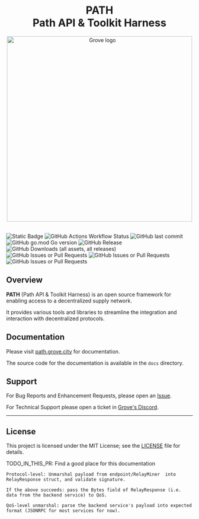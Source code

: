 <div align="center">
<h1>PATH<br/>Path API & Toolkit Harness</h1>
<img src="https://storage.googleapis.com/grove-brand-assets/Presskit/Logo%20Joined-2.png" alt="Grove logo" width="500"/>

</div>
<br/>

![Static Badge](https://img.shields.io/badge/Maintained_by-Grove-green)
![GitHub Actions Workflow Status](https://img.shields.io/github/actions/workflow/status/buildwithgrove/path/main-build.yml)
![GitHub last commit](https://img.shields.io/github/last-commit/buildwithgrove/path)
![GitHub go.mod Go version](https://img.shields.io/github/go-mod/go-version/buildwithgrove/path)
![GitHub Release](https://img.shields.io/github/v/release/buildwithgrove/path)
![GitHub Downloads (all assets, all releases)](https://img.shields.io/github/downloads/buildwithgrove/path/total)
![GitHub Issues or Pull Requests](https://img.shields.io/github/issues/buildwithgrove/path)
![GitHub Issues or Pull Requests](https://img.shields.io/github/issues-pr/buildwithgrove/path)
![GitHub Issues or Pull Requests](https://img.shields.io/github/issues-closed/buildwithgrove/path)

## Overview

**PATH** (Path API & Toolkit Harness) is an open source framework for enabling
access to a decentralized supply network.

It provides various tools and libraries to streamline the integration and
interaction with decentralized protocols.

## Documentation

Please visit [path.grove.city](https://path.grove.city) for documentation.

The source code for the documentation is available in the `docs` directory.

## Support

For Bug Reports and Enhancement Requests, please open an [Issue](https://github.com/buildwithgrove/path/issues).

For Technical Support please open a ticket in [Grove's Discord](https://discord.gg/build-with-grove).

---

## License

This project is licensed under the MIT License; see the [LICENSE](https://github.com/buildwithgrove/path/blob/main/LICENSE) file for details.

TODO_IN_THIS_PR: Find a good place for this documentation

```
Protocol-level: Unmarshal payload from endpoint/RelayMiner  into RelayResponse struct, and validate signature.

If the above succeeds: pass the Bytes field of RelayResponse (i.e. data from the backend service) to QoS.

QoS-level unmarshal: parse the backend service's payload into expected format (JSONRPC for most services for now).
```
